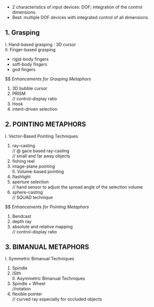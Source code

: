 - 2 characteristics of input devices: DOF; integration of the control dimensions.
- Best: multiple DOF devices with integrated control of all dimensions.
## 1. Grasping
I. Hand-based grasping : 3D cursor\
II. Finger-based grasping
- rigid-body fingers
- soft-body fingers
- god fingers

$$ *Enhancements for Grasping Metaphors*
1. 3D bubble cursor
2. PRISM\
// control-display ratio
3. Hook
4. intent-driven selection
## 2. POINTING METAPHORS
I. Vector-Based Pointing Techniques
1. ray-casting\
// @ gace based ray-casting\
// small and far away objects
2. fishing reel
3. image-plane pointing\
II. Volume-based pointing
1. flashlight
2. aperture selection\
// hand sensor to adjust the spread angle of the selection volume 
3. sphere-casting\
// SQUAD technique

$$ *Enhancements for Pointing Metaphors* 
1. Bendcast
2. depth ray
3. absolute and relative mapping\
// control-display ratio

## 3. BIMANUAL METAPHORS
I. Symmetric Bimanual Techniques
1. Spindle
2. iSith \
II. Asymmetric Bimanual Techniques
1. Spindle + Wheel\
//rotation
2. flexible pointer\
// curved ray especially for occluded objects

